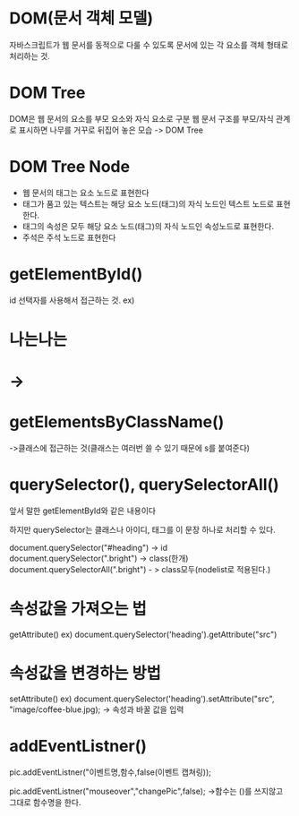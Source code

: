 # DOM(문서 객체 모델)

자바스크립트가 웹 문서를 동적으로 다룰 수 있도록 문서에 있는 각 요소를 객체 형태로 처리하는 것.

# DOM Tree

DOM은 웹 문서의 요소를 부모 요소와 자식 요소로 구분
웹 문서 구조를 부모/자식 관계로 표시하면 나무를 거꾸로 뒤집어 놓은 모습 -> DOM Tree

# DOM Tree Node

- 웹 문서의 태그는 요소 노드로 표현한다
- 태그가 품고 있는 텍스트는 해당 요소 노드(태그)의 자식 노드인 텍스트 노드로 표현한다.
- 태그의 속성은 모두 해당 요소 노드(태그)의 자식 노드인 속성노드로 표현한다.
- 주석은 주석 노드로 표현한다

# getElementById()

id 선택자를 사용해서 접근하는 것.
ex) <h1 id="heading">나는나는<h1>
-> <script>
    document.getElementById("heading").style.color = "red" -> h1요소에 접근해서 색상을 바꾸는것
    document.getElementById("heading").onclick = function(){
        this.style.fontSize = "5em";
    } -> h1요소에 접근해서 클릭하면 fontSize를 변경
    이런식으로 함수도 적용할 수 있다
</script>

# getElementsByClassName()

->클래스에 접근하는 것(클래스는 여러번 쓸 수 있기 때문에 s를 붙여준다)

# querySelector(), querySelectorAll()

앞서 말한 getElementById와 같은 내용이다

하지만 querySelector는 클래스나 아이디, 태그를 이 문장 하나로 처리할 수 있다.

document.querySelector("#heading") -> id
document.querySelector(".bright") -> class(한개)
document.querySelectorAll(".bright") - > class모두(nodelist로 적용된다.)

# 속성값을 가져오는 법

getAttribute()
ex) document.querySelector('heading').getAttribute("src")

# 속성값을 변경하는 방법

setAttribute()
ex) document.querySelector('heading').setAttribute("src", "image/coffee-blue.jpg);
-> 속성과 바꿀 값을 입력

# addEventListner()

pic.addEventListner("이벤트명,함수,false(이벤트 캡쳐링));

pic.addEventListner("mouseover","changePic",false); ->함수는 ()를 쓰지않고 그대로 함수명을 한다.